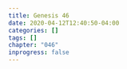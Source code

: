 ```yaml
---
title: Genesis 46
date: 2020-04-12T12:40:50-04:00
categories: []
tags: []
chapter: "046"
inprogress: false
---
```



